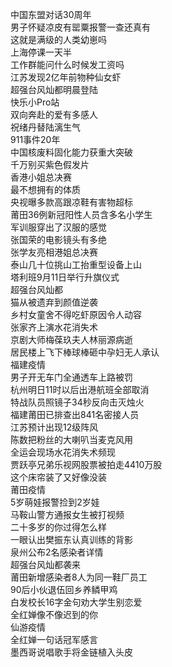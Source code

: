 中国东盟对话30周年  
男子怀疑凉皮有罂粟报警一查还真有  
这就是满级的人类幼崽吗  
上海停课一天半  
工作群能问什么时候发工资吗  
江苏发现2亿年前物种仙女虾  
超强台风灿都明晨登陆  
快乐小Pro站  
双向奔赴的爱有多感人  
祝绪丹替陆漓生气  
911事件20年  
中国核废料固化能力获重大突破  
千万别买紫色假发片  
香港小姐总决赛  
最不想拥有的体质  
央视曝多款高跟凉鞋有害物超标  
莆田36例新冠阳性人员含多名小学生  
军训服穿出了汉服的感觉  
张国荣的电影镜头有多绝  
张学友亮相港姐总决赛  
泰山几十位挑山工抬重型设备上山  
塔利班9月11日举行升旗仪式  
超强台风灿都  
猫从被遗弃到颜值逆袭  
乡村女童舍不得吃虾原因令人动容  
张家齐上演水花消失术  
京剧大师梅葆玖夫人林丽源病逝  
居民楼上飞下棒球棒砸中孕妇无人承认  
福建疫情  
男子开无车门全通透车上路被罚  
杭州明日11时以后出港航班全部取消  
特战队员照镜子34秒反向击灭烛火  
福建莆田已排查出841名密接人员  
江苏预计出现12级阵风  
陈数把粉丝的大喇叭当麦克风用  
全运会现场水花消失术频现  
贾跃亭兄弟乐视网股票被拍走4410万股  
这个床帘装了又好像没装  
莆田疫情  
5岁萌娃报警捡到2岁娃  
马鞍山警方通报女生被打视频  
二十多岁的你过得怎么样  
一眼认出樊振东认真训练的背影  
泉州公布2名感染者详情  
超强台风灿都袭来  
莆田新增感染者8人为同一鞋厂员工  
90后小伙退伍回乡养鳞甲鸡  
白发校长16字金句劝大学生别恋爱  
全红婵像不像迟到的你  
仙游疫情  
全红婵一句话冠军感言  
墨西哥说唱歌手将金链植入头皮  
